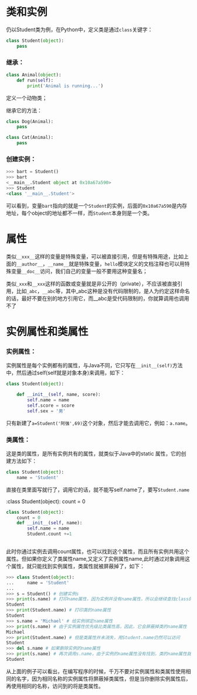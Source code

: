 # 类和实例

仍以Student类为例，在Python中，定义类是通过`class`关键字：

```python
class Student(object):
    pass
```

### 继承：

```python
class Animal(object):
    def run(self):
        print('Animal is running...')
```

定义一个动物类；

继承它的方法：

```python
class Dog(Animal):
    pass

class Cat(Animal):
    pass
```

### 创建实例：

```python
>>> bart = Student()
>>> bart
<__main__.Student object at 0x10a67a590>
>>> Student
<class '__main__.Student'>
```

可以看到，变量`bart`指向的就是一个`Student`的实例，后面的`0x10a67a590`是内存地址，每个object的地址都不一样，而`Student`本身则是一个类。

# 属性

类似`__xxx__`这样的变量是特殊变量，可以被直接引用，但是有特殊用途，比如上面的`__author__`，`__name__`就是特殊变量，`hello`模块定义的文档注释也可以用特殊变量`__doc__`访问，我们自己的变量一般不要用这种变量名；

类似`_xxx`和`__xxx`这样的函数或变量就是非公开的（private），不应该被直接引用，比如`_abc`，`__abc`等，其中_abc这种是没有代码限制的，是人为约定这样命名的话，最好不要在别的地方引用它，而__abc是受代码限制的，你就算调用也调用不了

# 实例属性和类属性

### 实例属性：

​	实例属性是每个实例都有的属性，与Java不同，它只写在`__init__(self)`方法中，然后通过self(self就是对象本身)来调用，如下：

```python
class Student(object):

    def __init__(self, name, score):
        self.name = name
        self.score = score
        self.sex = '男'
```

只有新建了`a=Student('阿强',69)`这个对象，然后才能去调用它，例如：`a.name`。

### 类属性：

这是类的属性，是所有实例共有的属性，就类似于Java中的static 属性，它的创建方法如下：

```python
class Student(object):
    name = 'Student'
```

直接在类里面写就行了，调用它的话，就不能写self.name了，要写`Student.name`

:class Student(object):
    count = 0

```python
class Student(object):
    count = 0
	def __init__(self, name):
    	self.name = name
    	Student.count +=1
       
```
此时你通过实例去调用count属性，也可以找到这个属性，而且所有实例共用这个属性。但如果你定义了类属性name,又定义了实例属性name,此时通过对象调用这个属性，就只能找到实例属性，类属性就被屏蔽掉了，如下：

```python
>>> class Student(object):
...     name = 'Student'
...
>>> s = Student() # 创建实例s
>>> print(s.name) # 打印name属性，因为实例并没有name属性，所以会继续查找class的name属性
Student
>>> print(Student.name) # 打印类的name属性
Student
>>> s.name = 'Michael' # 给实例绑定name属性
>>> print(s.name) # 由于实例属性优先级比类属性高，因此，它会屏蔽掉类的name属性
Michael
>>> print(Student.name) # 但是类属性并未消失，用Student.name仍然可以访问
Student
>>> del s.name # 如果删除实例的name属性
>>> print(s.name) # 再次调用s.name，由于实例的name属性没有找到，类的name属性就显示出来了
Student
```

从上面的例子可以看出，在编写程序的时候，千万不要对实例属性和类属性使用相同的名字，因为相同名称的实例属性将屏蔽掉类属性，但是当你删除实例属性后，再使用相同的名称，访问到的将是类属性。

